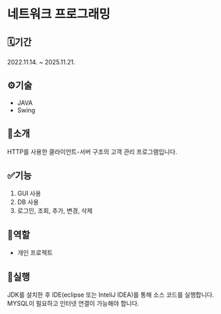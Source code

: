 # 네트워크 프로그래밍

## 🗓️기간
2022.11.14. ~ 2025.11.21.

## ⚙️기술
- JAVA
- Swing

## 📖소개
HTTP를 사용한 클라이언트-서버 구조의 고객 관리 프로그램입니다.

## ✅기능
1. GUI 사용
2. DB 사용
3. 로그인, 조회, 추가, 변경, 삭제

## 👥역할
- 개인 프로젝트


## 🚀실행
JDK를 설치한 후 IDE(eclipse 또는 InteliJ IDEA)를 통해 소스 코드를 실행합니다.
MYSQL이 필요하고 인터넷 연결이 가능해야 합니다.
